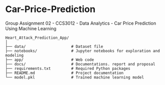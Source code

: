 # Car-Price-Prediction
Group Assignment 02 - CCS3012 - Data Analytics - Car Price Prediction Using Machine Learning

```
Heart_Attack_Prediction_App/
│
├── data/                    # Dataset file
├── notebooks/               # Jupyter notebooks for exploration and modeling
├── app/                     # Web code
├── docs/                    # Documentations. report and proposal
├── requirements.txt         # Required Python packages
├── README.md                # Project documentation
└── model.pkl                # Trained machine learning model
```
